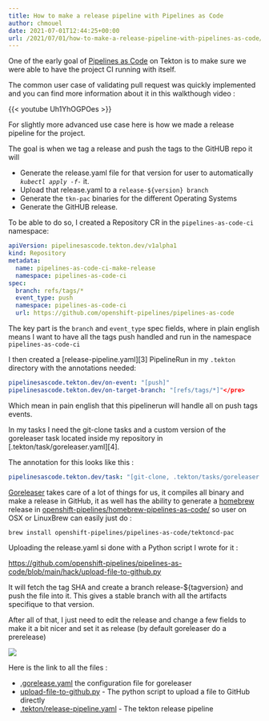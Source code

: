 ```yaml
---
title: How to make a release pipeline with Pipelines as Code
author: chmouel
date: 2021-07-01T12:44:25+00:00
url: /2021/07/01/how-to-make-a-release-pipeline-with-pipelines-as-code/
---
```

One of the early goal of <a href="https://github.com/openshift-pipelines/pipelines-as-code/" data-type="URL" data-id="https://github.com/openshift-pipelines/pipelines-as-code/">Pipelines as Code</a> on Tekton is to make sure we were able to have the project CI running with itself.

The common user case of validating pull request was quickly implemented and you can find more information about it in this walkthough video :


{{< youtube Uh1YhOGPOes >}}

For slightly more advanced use case here is how we made a release pipeline for the project.

The goal is when we tag a release and push the tags to the GitHUB repo it will

  * Generate the release.yaml file for that version for user to automatically _`kubectl apply -f-`_ it.
  * Upload that release.yaml to a `release-${version} branch`
  * Generate the `tkn-pac` binaries for the different Operating Systems
  * Generate the GitHUB release.

To be able to do so, I created a Repository CR in the `pipelines-as-code-ci` namespace:

```yaml
apiVersion: pipelinesascode.tekton.dev/v1alpha1
kind: Repository
metadata:
  name: pipelines-as-code-ci-make-release
  namespace: pipelines-as-code-ci
spec:
  branch: refs/tags/*
  event_type: push
  namespace: pipelines-as-code-ci
  url: https://github.com/openshift-pipelines/pipelines-as-code
```

The key part is the `branch` and `event_type` spec fields, where in plain
english means I want to have all the tags push handled and run in the namespace
`pipelines-as-code-ci`

I then created a [release-pipeline.yaml][3] PipelineRun in my `.tekton`
directory with the annotations needed:

```yaml
pipelinesascode.tekton.dev/on-event: "[push]"
pipelinesascode.tekton.dev/on-target-branch: "[refs/tags/*]"</pre>
```

Which mean in pain english that this pipelinerun will handle all on push tags events.

In my tasks I need the git-clone tasks and a custom version of the goreleaser
task located inside my repository in [.tekton/task/goreleaser.yaml][4].

The annotation for this looks like this :

```yaml
pipelinesascode.tekton.dev/task: "[git-clone, .tekton/tasks/goreleaser.yaml]"
```

[Goreleaser](https://goreleaser.com/) takes care of a lot of things for us, it compiles all binary and make a release in GitHub, it as well has the ability to generate a [homebrew](https://brew.sh) release in [openshift-pipelines/homebrew-pipelines-as-code/](https://github.com/openshift-pipelines/homebrew-pipelines-as-code/) so user on OSX or LinuxBrew can easily just do :

```shell
brew install openshift-pipelines/pipelines-as-code/tektoncd-pac
```

Uploading the release.yaml si done with a Python script I wrote for it :

<https://github.com/openshift-pipelines/pipelines-as-code/blob/main/hack/upload-file-to-github.py>

It will fetch the tag SHA and create a branch release-${tagversion} and push the file into it. This gives a stable branch with all the artifacts specifique to that version.

After all of that, I just need to edit the release and change a few fields to make it a bit nicer and set it as release (by default goreleaser do a prerelease)

![](/wp-content/uploads/2021/07/image-1024x354.png)

Here is the link to all the files :

* [.gorelease.yaml](https://github.com/openshift-pipelines/pipelines-as-code/blob/main/.goreleaser.yml) the configuration file for goreleaser
* [upload-file-to-github.py](https://github.com/openshift-pipelines/pipelines-as-code/blob/main/hack/upload-file-to-github.py) - The python script to upload a file to GitHub directly
* [.tekton/release-pipeline.yaml](https://github.com/openshift-pipelines/pipelines-as-code/blob/main/.tekton/release-pipeline.yaml) - The tekton release pipeline
